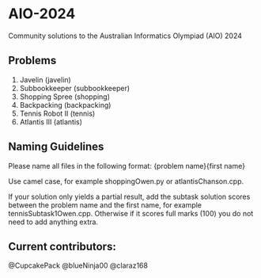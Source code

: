 # AIO-2024
Community solutions to the Australian Informatics Olympiad (AIO) 2024

## Problems 
1. Javelin (javelin)
2. Subbookkeeper (subbookkeeper)
3. Shopping Spree (shopping)
4. Backpacking (backpacking)
5. Tennis Robot II (tennis)
6. Atlantis III (atlantis)

## Naming Guidelines
Please name all files in the following format: 
{problem name}{first name}

Use camel case, for example
shoppingOwen.py or
atlantisChanson.cpp.

If your solution only yields a partial result, 
add the subtask solution scores 
between the problem name and the first name,
for example tennisSubtask1Owen.cpp. 
Otherwise if it scores full marks (100) you
do not need to add anything extra.

## Current contributors:
@CupcakePack
@blueNinja00
@claraz168
